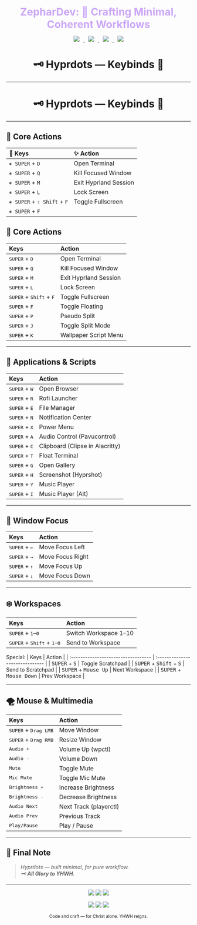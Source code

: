 <h1 align="center" style="color:#cba6f7; margin-bottom:0.2em;">
  ZepharDev: 🍁 Crafting Minimal, Coherent Workflows
</h1>

<p align="center">
  <a href="https://github.com/ZepharDev/hyprdots/stargazers">
    <img src="https://img.shields.io/github/stars/ZepharDev/hyprdots?color=cba6f7&style=for-the-badge&label=Stars&labelColor=1e1e2e&logo=starship&logoColor=white" style="margin: 0 10px;">
  </a>
  <a href="https://github.com/ZepharDev/hyprdots/network/members">
    <img src="https://img.shields.io/github/forks/ZepharDev/hyprdots?color=cba6f7&style=for-the-badge&label=Forks&labelColor=1e1e2e&logo=sourcetree&logoColor=white" style="margin: 0 10px;">
  </a>
  <a href="https://github.com/ZepharDev/hyprdots/commits">
    <img src="https://img.shields.io/github/commit-activity/y/ZepharDev/hyprdots?color=eba0ac&style=for-the-badge&label=Commits&labelColor=1e1e2e&logo=git&logoColor=white" style="margin: 0 10px;">
  </a>
  <a href="https://github.com/ZepharDev/hyprdots/commits">
    <img src="https://img.shields.io/github/last-commit/ZepharDev/hyprdots?color=f9e2af&style=for-the-badge&label=Last%20Commit&labelColor=1e1e2e&logo=clockify&logoColor=white" style="margin: 0 10px;">
  </a>
</p>

<h1 align="center">🗝️ Hyprdots — Keybinds 🍂</h1>

---


<h1 align="center">🗝️ Hyprdots — Keybinds 🍂</h1>

---

## 🍁 Core Actions

| 🔑 Keys | ✨ Action |
| :------------------------------ | :---------------------------- |
| `⎈ SUPER` + `D` | Open Terminal |
| `⎈ SUPER` + `Q` | Kill Focused Window |
| `⎈ SUPER` + `M` | Exit Hyprland Session |
| `⎈ SUPER` + `L` | Lock Screen |
| `⎈ SUPER` + `⇧ Shift` + `F` | Toggle Fullscreen |
| `⎈ SUPER` + `F` |
## 🍁 Core Actions

| Keys                                | Action                          |
| :---------------------------------- | :------------------------------ |
| <kbd>SUPER</kbd> + <kbd>D</kbd>     | Open Terminal                   |
| <kbd>SUPER</kbd> + <kbd>Q</kbd>     | Kill Focused Window             |
| <kbd>SUPER</kbd> + <kbd>M</kbd>     | Exit Hyprland Session           |
| <kbd>SUPER</kbd> + <kbd>L</kbd>     | Lock Screen                     |
| <kbd>SUPER</kbd> + <kbd>Shift</kbd> + <kbd>F</kbd> | Toggle Fullscreen     |
| <kbd>SUPER</kbd> + <kbd>F</kbd>     | Toggle Floating                 |
| <kbd>SUPER</kbd> + <kbd>P</kbd>     | Pseudo Split                    |
| <kbd>SUPER</kbd> + <kbd>J</kbd>     | Toggle Split Mode               |
| <kbd>SUPER</kbd> + <kbd>K</kbd>     | Wallpaper Script Menu           |

---

## 🌊 Applications & Scripts

| Keys                                | Action                          |
| :---------------------------------- | :------------------------------ |
| <kbd>SUPER</kbd> + <kbd>W</kbd>     | Open Browser                    |
| <kbd>SUPER</kbd> + <kbd>R</kbd>     | Rofi Launcher                   |
| <kbd>SUPER</kbd> + <kbd>E</kbd>     | File Manager                    |
| <kbd>SUPER</kbd> + <kbd>N</kbd>     | Notification Center             |
| <kbd>SUPER</kbd> + <kbd>X</kbd>     | Power Menu                      |
| <kbd>SUPER</kbd> + <kbd>A</kbd>     | Audio Control (Pavucontrol)     |
| <kbd>SUPER</kbd> + <kbd>C</kbd>     | Clipboard (Clipse in Alacritty) |
| <kbd>SUPER</kbd> + <kbd>T</kbd>     | Float Terminal                  |
| <kbd>SUPER</kbd> + <kbd>G</kbd>     | Open Gallery                    |
| <kbd>SUPER</kbd> + <kbd>H</kbd>     | Screenshot (Hyprshot)           |
| <kbd>SUPER</kbd> + <kbd>Y</kbd>     | Music Player                    |
| <kbd>SUPER</kbd> + <kbd>I</kbd>     | Music Player (Alt)              |

---

## 🌴 Window Focus

| Keys                                | Action                          |
| :---------------------------------- | :------------------------------ |
| <kbd>SUPER</kbd> + <kbd>←</kbd>     | Move Focus Left                 |
| <kbd>SUPER</kbd> + <kbd>→</kbd>     | Move Focus Right                |
| <kbd>SUPER</kbd> + <kbd>↑</kbd>     | Move Focus Up                   |
| <kbd>SUPER</kbd> + <kbd>↓</kbd>     | Move Focus Down                 |

---

## ❄️ Workspaces

| Keys                                | Action                          |
| :---------------------------------- | :------------------------------ |
| <kbd>SUPER</kbd> + <kbd>1</kbd>–<kbd>0</kbd> | Switch Workspace 1–10     |
| <kbd>SUPER</kbd> + <kbd>Shift</kbd> + <kbd>1</kbd>–<kbd>0</kbd> | Send to Workspace |

Special:
| Keys                                | Action                          |
| :---------------------------------- | :------------------------------ |
| <kbd>SUPER</kbd> + <kbd>S</kbd>     | Toggle Scratchpad               |
| <kbd>SUPER</kbd> + <kbd>Shift</kbd> + <kbd>S</kbd> | Send to Scratchpad     |
| <kbd>SUPER</kbd> + <kbd>Mouse Up</kbd> | Next Workspace             |
| <kbd>SUPER</kbd> + <kbd>Mouse Down</kbd> | Prev Workspace            |

---

## 🌪️ Mouse & Multimedia

| Keys                                | Action                          |
| :---------------------------------- | :------------------------------ |
| <kbd>SUPER</kbd> + <kbd>Drag LMB</kbd> | Move Window                   |
| <kbd>SUPER</kbd> + <kbd>Drag RMB</kbd> | Resize Window                 |
| <kbd>Audio +</kbd>                  | Volume Up (wpctl)               |
| <kbd>Audio -</kbd>                  | Volume Down                     |
| <kbd>Mute</kbd>                     | Toggle Mute                     |
| <kbd>Mic Mute</kbd>                 | Toggle Mic Mute                 |
| <kbd>Brightness +</kbd>             | Increase Brightness             |
| <kbd>Brightness -</kbd>             | Decrease Brightness             |
| <kbd>Audio Next</kbd>               | Next Track (playerctl)          |
| <kbd>Audio Prev</kbd>               | Previous Track                  |
| <kbd>Play/Pause</kbd>               | Play / Pause                    |

---

## 🦅 Final Note

> _Hyprdots — built minimal, for pure workflow.  
> 🗝️ **All Glory to YHWH**._

---

<div align="center">
  <p>
    <img src="https://img.shields.io/badge/Built_with-Hyprland-cba6f7?style=for-the-badge&logo=hyprland&logoColor=white&labelColor=1e1e2e" />
    <img src="https://img.shields.io/badge/Powered_by-Arch_Linux-f5c2e7?style=for-the-badge&logo=arch-linux&logoColor=white&labelColor=1e1e2e" />
    <img src="https://img.shields.io/badge/Crafted_by-ZepharDev-f9e2af?style=for-the-badge&logo=github&logoColor=white&labelColor=1e1e2e" />
  </p>


<div align="center">
  <p>
    <img src="https://img.shields.io/badge/✝%20Christ_First-eba0ac?style=for-the-badge&labelColor=1e1e2e&logoColor=white" />
    <img src="https://img.shields.io/badge/✟%20Soli_Deo_Gloria-cba6f7?style=for-the-badge&labelColor=1e1e2e&logoColor=white" />
    <img src="https://img.shields.io/badge/☧%20Faith-f5c2e7?style=for-the-badge&labelColor=1e1e2e&logoColor=white" />
  </p>
  <p>
    <sub>Code and craft — for Christ alone. YHWH reigns.</sub>
  </p>
</div>